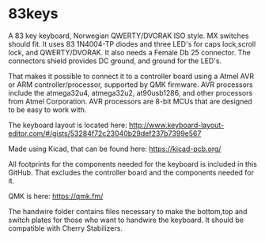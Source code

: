 # 83keys
A 83 key keyboard, Norwegian QWERTY/DVORAK ISO style.
MX switches should fit.
It uses 83 1N4004-TP diodes and three LED's for caps lock,scroll lock, and QWERTY/DVORAK.
It also needs a Female Db 25 connector.
The connectors shield provides DC ground, and ground for the LED's.


That makes it possible to connect it to a controller board using a Atmel AVR or ARM controller/processor, supported by QMK firmware.
AVR processors include the atmega32u4, atmega32u2, at90usb1286, and other processors from Atmel Corporation. 
AVR processors are 8-bit MCUs that are designed to be easy to work with. 

The keyboard layout is located here:
http://www.keyboard-layout-editor.com/#/gists/53284f72c23040b29def237b7399e567

Made using Kicad, that can be found here:
https://kicad-pcb.org/

All footprints for the components needed for the keyboard is included in this GitHub.
That excludes the controller board and the components needed for it.

QMK is here:
https://qmk.fm/

The handwire folder contains files necessary to make the bottom,top and switch plates for those who want to handwire the keyboard.
It should be compatible with Cherry Stabilizers. 

